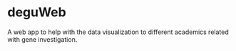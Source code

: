# deguWeb
A web app to help with the data visualization to different academics related with gene investigation.
